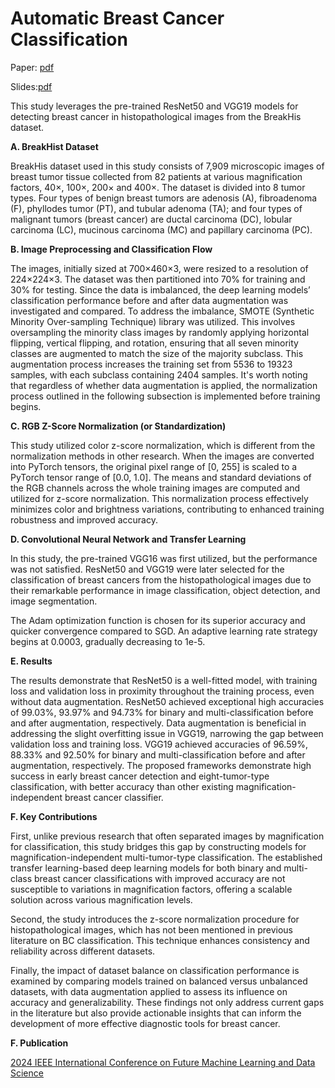 # Automatic Breast Cancer Classification 

Paper: [pdf](https://github.com/kneshio/Breast-Cancer/blob/main/Breast%20Cancer%20paper%20FMLDS2024.pdf)

Slides:[pdf](https://github.com/kneshio/Breast-Cancer/blob/main/Breast%20Cancer%20Slides%20FMLDS2024.pdf)

This study leverages the pre-trained ResNet50 and VGG19 models for detecting breast cancer in histopathological images from the BreakHis dataset. 

**A.	BreakHist Dataset**

BreakHis dataset used in this study consists of 7,909 microscopic images of breast tumor tissue collected from 82 patients at various magnification factors, 40×, 100×, 200× and 400×. The dataset is divided into 8 tumor types. Four types of benign breast tumors are adenosis (A), fibroadenoma (F), phyllodes tumor (PT), and tubular adenoma (TA); and four types of malignant tumors (breast cancer) are ductal carcinoma (DC), lobular carcinoma (LC), mucinous carcinoma (MC) and papillary carcinoma (PC). 

**B.	Image Preprocessing and Classification Flow**

The images, initially sized at 700×460×3, were resized to a resolution of 224×224×3. The dataset was then partitioned into 70% for training and 30% for testing. Since the data is imbalanced, the deep learning models’ classification performance before and after data augmentation was investigated and compared. To address the imbalance, SMOTE (Synthetic Minority Over-sampling Technique) library was utilized. This involves oversampling the minority class images by randomly applying horizontal flipping, vertical flipping, and rotation, ensuring that all seven minority classes are augmented to match the size of the majority subclass. This augmentation process increases the training set from 5536 to 19323 samples, with each subclass containing 2404 samples. It's worth noting that regardless of whether data augmentation is applied, the normalization process outlined in the following subsection is implemented before training begins.

**C.  RGB Z-Score Normalization (or Standardization)**

This study utilized color z-score normalization, which is different from the normalization methods in other research. When the images are converted into PyTorch tensors, the original pixel range of [0, 255] is scaled to a PyTorch tensor range of [0.0, 1.0]. The means and standard deviations of the RGB channels across the whole training images are computed and utilized for z-score normalization. This normalization process effectively minimizes color and brightness variations, contributing to enhanced training robustness and improved accuracy.

**D.	Convolutional Neural Network and Transfer Learning**

In this study, the pre-trained VGG16 was first utilized, but the performance was not satisfied. ResNet50 and VGG19 were later selected for the classification of breast cancers from the histopathological images due to their remarkable performance in image classification, object detection, and image segmentation.

The Adam optimization function is chosen for its superior accuracy and quicker convergence compared to SGD. An adaptive learning rate strategy begins at 0.0003, gradually decreasing to 1e-5. 

**E. Results**

The results demonstrate that ResNet50 is a well-fitted model, with training loss and validation loss in proximity throughout the training process, even without data augmentation. ResNet50 achieved exceptional high accuracies of 99.03%, 93.97% and 94.73% for binary and multi-classification before and after augmentation, respectively. Data augmentation is beneficial in addressing the slight overfitting issue in VGG19, narrowing the gap between validation loss and training loss. VGG19 achieved accuracies of 96.59%, 88.33% and 92.50% for binary and multi-classification before and after augmentation, respectively. The proposed frameworks demonstrate high success in early breast cancer detection and eight-tumor-type classification, with better accuracy than other existing magnification-independent breast cancer classifier.

**F. Key Contributions**

First, unlike previous research that often separated images by magnification for classification, this study bridges this gap by constructing models for magnification-independent multi-tumor-type classification. The established transfer learning-based deep learning models for both binary and multi-class breast cancer classifications with improved accuracy are not susceptible to variations in magnification factors, offering a scalable solution across various magnification levels. 

Second, the study introduces the z-score normalization procedure for histopathological images, which has not been mentioned in previous literature on BC classification. This technique enhances consistency and reliability across different datasets. 

Finally, the impact of dataset balance on classification performance is examined by comparing models trained on balanced versus unbalanced datasets, with data augmentation applied to assess its influence on accuracy and generalizability. These findings not only address current gaps in the literature but also provide actionable insights that can inform the development of more effective diagnostic tools for breast cancer.

**F. Publication**

[2024 IEEE International Conference on Future Machine Learning and Data Science](https://www.fmlds.org/AcceptedPapers.php)
